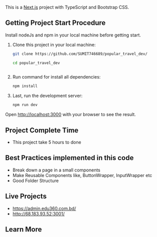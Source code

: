 This is a [Next.js](https://nextjs.org/) project with TypeScript and Bootstrap CSS.


## Getting Project Start Procedure

 Install nodeJs and npm in your local machine before getting start.

 1. Clone this project in your local machine:

    ```bash 
    git clone https://github.com/SUMIT746689/popular_travel_dev/

    cd popular_travel_dev  
  
    ```  

 3. Run command for install all dependencies:

    ```bash 
    npm install 
    ``` 

 4. Last, run the development server:

    ```bash
    npm run dev
    ```

Open [http://localhost:3000](http://localhost:3000) with your browser to see the result.

## Project Complete Time 

 - This project take 5 hours to done  

## Best Practices implemented in this code

 - Break down a page in a small components
 - Make Reusable Components like, ButtonWrapper, InputWrapper etc
 - Good Folder Structure

## Live Projects

 - https://admin.edu360.com.bd/
 - http://68.183.93.52:3001/

## Learn More
